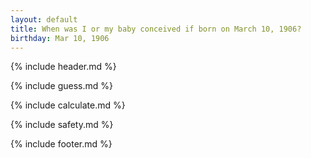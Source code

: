 ```yaml
---
layout: default
title: When was I or my baby conceived if born on March 10, 1906?
birthday: Mar 10, 1906
---
```


{% include header.md %}

{% include guess.md %}

{% include calculate.md %}

{% include safety.md %}

{% include footer.md %}



